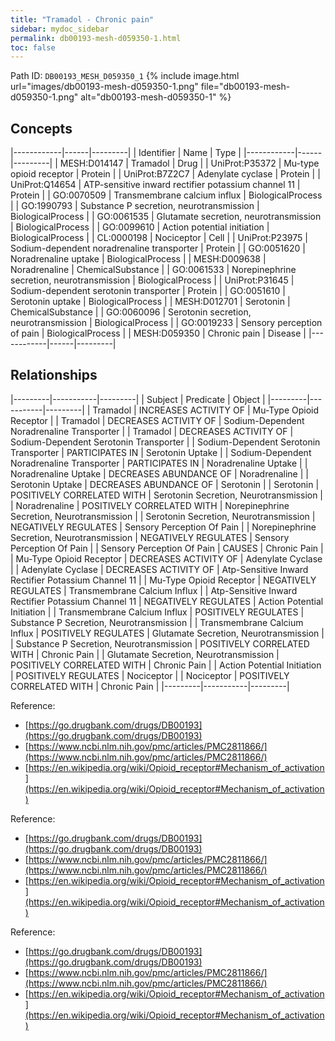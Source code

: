 ```yaml
---
title: "Tramadol - Chronic pain"
sidebar: mydoc_sidebar
permalink: db00193-mesh-d059350-1.html
toc: false 
---
```



Path ID: `DB00193_MESH_D059350_1`
{% include image.html url="images/db00193-mesh-d059350-1.png" file="db00193-mesh-d059350-1.png" alt="db00193-mesh-d059350-1" %}

## Concepts

|------------|------|---------|
| Identifier | Name | Type    |
|------------|------|---------|
| MESH:D014147 | Tramadol | Drug |
| UniProt:P35372 | Mu-type opioid receptor | Protein |
| UniProt:B7Z2C7 | Adenylate cyclase | Protein |
| UniProt:Q14654 | ATP-sensitive inward rectifier potassium channel 11 | Protein |
| GO:0070509 | Transmembrane calcium influx | BiologicalProcess |
| GO:1990793 | Substance P secretion, neurotransmission | BiologicalProcess |
| GO:0061535 | Glutamate secretion, neurotransmission | BiologicalProcess |
| GO:0099610 | Action potential initiation | BiologicalProcess |
| CL:0000198 | Nociceptor | Cell |
| UniProt:P23975 | Sodium-dependent noradrenaline transporter | Protein |
| GO:0051620 | Noradrenaline uptake | BiologicalProcess |
| MESH:D009638 | Noradrenaline | ChemicalSubstance |
| GO:0061533 | Norepinephrine secretion, neurotransmission | BiologicalProcess |
| UniProt:P31645 | Sodium-dependent serotonin transporter | Protein |
| GO:0051610 | Serotonin uptake | BiologicalProcess |
| MESH:D012701 | Serotonin | ChemicalSubstance |
| GO:0060096 | Serotonin secretion, neurotransmission | BiologicalProcess |
| GO:0019233 | Sensory perception of pain | BiologicalProcess |
| MESH:D059350 | Chronic pain | Disease |
|------------|------|---------|

## Relationships

|---------|-----------|---------|
| Subject | Predicate | Object  |
|---------|-----------|---------|
| Tramadol | INCREASES ACTIVITY OF | Mu-Type Opioid Receptor |
| Tramadol | DECREASES ACTIVITY OF | Sodium-Dependent Noradrenaline Transporter |
| Tramadol | DECREASES ACTIVITY OF | Sodium-Dependent Serotonin Transporter |
| Sodium-Dependent Serotonin Transporter | PARTICIPATES IN | Serotonin Uptake |
| Sodium-Dependent Noradrenaline Transporter | PARTICIPATES IN | Noradrenaline Uptake |
| Noradrenaline Uptake | DECREASES ABUNDANCE OF | Noradrenaline |
| Serotonin Uptake | DECREASES ABUNDANCE OF | Serotonin |
| Serotonin | POSITIVELY CORRELATED WITH | Serotonin Secretion, Neurotransmission |
| Noradrenaline | POSITIVELY CORRELATED WITH | Norepinephrine Secretion, Neurotransmission |
| Serotonin Secretion, Neurotransmission | NEGATIVELY REGULATES | Sensory Perception Of Pain |
| Norepinephrine Secretion, Neurotransmission | NEGATIVELY REGULATES | Sensory Perception Of Pain |
| Sensory Perception Of Pain | CAUSES | Chronic Pain |
| Mu-Type Opioid Receptor | DECREASES ACTIVITY OF | Adenylate Cyclase |
| Adenylate Cyclase | DECREASES ACTIVITY OF | Atp-Sensitive Inward Rectifier Potassium Channel 11 |
| Mu-Type Opioid Receptor | NEGATIVELY REGULATES | Transmembrane Calcium Influx |
| Atp-Sensitive Inward Rectifier Potassium Channel 11 | NEGATIVELY REGULATES | Action Potential Initiation |
| Transmembrane Calcium Influx | POSITIVELY REGULATES | Substance P Secretion, Neurotransmission |
| Transmembrane Calcium Influx | POSITIVELY REGULATES | Glutamate Secretion, Neurotransmission |
| Substance P Secretion, Neurotransmission | POSITIVELY CORRELATED WITH | Chronic Pain |
| Glutamate Secretion, Neurotransmission | POSITIVELY CORRELATED WITH | Chronic Pain |
| Action Potential Initiation | POSITIVELY REGULATES | Nociceptor |
| Nociceptor | POSITIVELY CORRELATED WITH | Chronic Pain |
|---------|-----------|---------|

Reference: 
  - [https://go.drugbank.com/drugs/DB00193](https://go.drugbank.com/drugs/DB00193)
  - [https://www.ncbi.nlm.nih.gov/pmc/articles/PMC2811866/](https://www.ncbi.nlm.nih.gov/pmc/articles/PMC2811866/)
  - [https://en.wikipedia.org/wiki/Opioid_receptor#Mechanism_of_activation](https://en.wikipedia.org/wiki/Opioid_receptor#Mechanism_of_activation)

Reference: 
  - [https://go.drugbank.com/drugs/DB00193](https://go.drugbank.com/drugs/DB00193)
  - [https://www.ncbi.nlm.nih.gov/pmc/articles/PMC2811866/](https://www.ncbi.nlm.nih.gov/pmc/articles/PMC2811866/)
  - [https://en.wikipedia.org/wiki/Opioid_receptor#Mechanism_of_activation](https://en.wikipedia.org/wiki/Opioid_receptor#Mechanism_of_activation)

Reference: 
  - [https://go.drugbank.com/drugs/DB00193](https://go.drugbank.com/drugs/DB00193)
  - [https://www.ncbi.nlm.nih.gov/pmc/articles/PMC2811866/](https://www.ncbi.nlm.nih.gov/pmc/articles/PMC2811866/)
  - [https://en.wikipedia.org/wiki/Opioid_receptor#Mechanism_of_activation](https://en.wikipedia.org/wiki/Opioid_receptor#Mechanism_of_activation)
